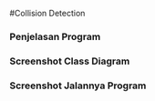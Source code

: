 #Collision Detection
### Penjelasan Program
### Screenshot Class Diagram
### Screenshot Jalannya Program